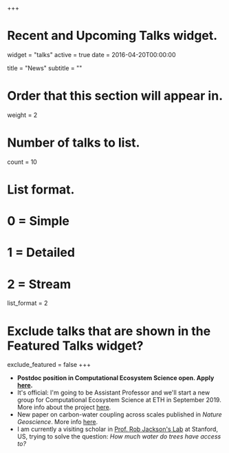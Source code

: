 +++
# Recent and Upcoming Talks widget.
widget = "talks"
active = true
date = 2016-04-20T00:00:00

title = "News"
subtitle = ""

# Order that this section will appear in.
weight = 2

# Number of talks to list.
count = 10

# List format.
#   0 = Simple
#   1 = Detailed
#   2 = Stream
list_format = 2

# Exclude talks that are shown in the Featured Talks widget?
exclude_featured = false
+++

* **Postdoc position in Computational Ecosystem Science open. Apply [here](https://apply.refline.ch/845721/7239/pub/1/index.html).**
* It's official: I'm going to be Assistant Professor and we'll start a new group for Computational Ecosystem Science at ETH in September 2019. More info about the project [here](/mind/).
* New paper on carbon-water coupling across scales published in *Nature Geoscience*. More info [here](/project/soilm_global/).
* I am currently a visiting scholar in [Prof. Rob Jackson's Lab](https://jacksonlab.stanford.edu/) at Stanford, US, trying to solve the question: *How much water do trees have access to?*